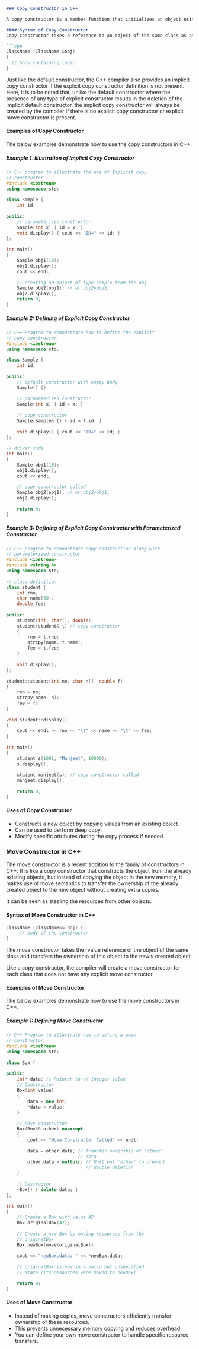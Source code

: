 ```markdown
### Copy Constructor in C++

A copy constructor is a member function that initializes an object using another object of the same class.

#### Syntax of Copy Constructor
Copy constructor takes a reference to an object of the same class as an argument.

```cpp
ClassName (ClassName &obj)
{
  // body_containing_logic
}
```

Just like the default constructor, the C++ compiler also provides an implicit copy constructor if the explicit copy constructor definition is not present. Here, it is to be noted that, unlike the default constructor where the presence of any type of explicit constructor results in the deletion of the implicit default constructor, the implicit copy constructor will always be created by the compiler if there is no explicit copy constructor or explicit move constructor is present.

#### Examples of Copy Constructor
The below examples demonstrate how to use the copy constructors in C++.

##### Example 1: Illustration of Implicit Copy Constructor

```cpp
// C++ program to illustrate the use of Implicit copy
// constructor
#include <iostream>
using namespace std;
 
class Sample {
    int id;
 
public:
    // parameterized constructor
    Sample(int x) { id = x; }
    void display() { cout << "ID=" << id; }
};
 
int main()
{
    Sample obj1(10);
    obj1.display();
    cout << endl;
 
    // creating an object of type Sample from the obj
    Sample obj2(obj1); // or obj2=obj1;
    obj2.display();
    return 0;
}
```

##### Example 2: Defining of Explicit Copy Constructor

```cpp
// C++ Program to demonstrate how to define the explicit
// copy constructor
#include <iostream>
using namespace std;
 
class Sample {
    int id;
 
public:
    // default constructor with empty body
    Sample() {}
 
    // parameterized constructor
    Sample(int x) { id = x; }
 
    // copy constructor
    Sample(Sample& t) { id = t.id; }
 
    void display() { cout << "ID=" << id; }
};
 
// driver code
int main()
{
    Sample obj1(10);
    obj1.display();
    cout << endl;
 
    // copy constructor called
    Sample obj2(obj1); // or obj2=obj1;
    obj2.display();
 
    return 0;
}
```

##### Example 3: Defining of Explicit Copy Constructor with Parameterized Constructor

```cpp
// C++ program to demonstrate copy construction along with
// parameterized constructor
#include <iostream>
#include <string.h>
using namespace std;
 
// class definition
class student {
    int rno;
    char name[50];
    double fee;
 
public:
    student(int, char[], double);
    student(student& t) // copy constructor
    {
        rno = t.rno;
        strcpy(name, t.name);
        fee = t.fee;
    }
 
    void display();
};
 
student::student(int no, char n[], double f)
{
    rno = no;
    strcpy(name, n);
    fee = f;
}
 
void student::display()
{
    cout << endl << rno << "\t" << name << "\t" << fee;
}
 
int main()
{
    student s(1001, "Manjeet", 10000);
    s.display();
 
    student manjeet(s); // copy constructor called
    manjeet.display();
 
    return 0;
}
```

#### Uses of Copy Constructor
- Constructs a new object by copying values from an existing object.
- Can be used to perform deep copy.
- Modify specific attributes during the copy process if needed.

### Move Constructor in C++

The move constructor is a recent addition to the family of constructors in C++. It is like a copy constructor that constructs the object from the already existing objects, but instead of copying the object in the new memory, it makes use of move semantics to transfer the ownership of the already created object to the new object without creating extra copies.

It can be seen as stealing the resources from other objects.

#### Syntax of Move Constructor in C++
```cpp
className (className&& obj) {
     // body of the constructor
}
```

The move constructor takes the rvalue reference of the object of the same class and transfers the ownership of this object to the newly created object.

Like a copy constructor, the compiler will create a move constructor for each class that does not have any explicit move constructor.

#### Examples of Move Constructor
The below examples demonstrate how to use the move constructors in C++.

##### Example 1: Defining Move Constructor

```cpp
// C++ Program to illustrate how to define a move
// constructor
#include <iostream>
using namespace std;
 
class Box {
 
public:
    int* data; // Pointer to an integer value
    // Constructor
    Box(int value)
    {
        data = new int;
        *data = value;
    }
 
    // Move constructor
    Box(Box&& other) noexcept
    {
        cout << "Move Constructor Called" << endl;
 
        data = other.data; // Transfer ownership of 'other'
                           // data
        other.data = nullptr; // Null out 'other' to prevent
                              // double deletion
    }
 
    // Destructor
    ~Box() { delete data; }
};
 
int main()
{
    // Create a Box with value 42
    Box originalBox(42);
 
    // Create a new Box by moving resources from the
    // originalBox
    Box newBox(move(originalBox));
 
    cout << "newBox.data: " << *newBox.data;
 
    // originalBox is now in a valid but unspecified
    // state (its resources were moved to newBox)
 
    return 0;
}
```

#### Uses of Move Constructor
- Instead of making copies, move constructors efficiently transfer ownership of these resources.
- This prevents unnecessary memory copying and reduces overhead.
- You can define your own move constructor to handle specific resource transfers.
```